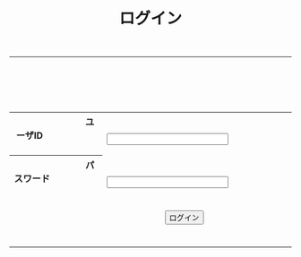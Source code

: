 <html>
    <head>
         <meta http-equiv="content-type" content="text/html; charset=utf-8">
         <title>ログイン</title>
     </head>
     <body>
        <div align="center">
         <h1>ログイン</h1>
        </div>
        
        <hr>
        <div align="center">
           <table border="0" width="55%">
                <form action="list.html" method="get">
                    <tr>
                         <th>
                              ユーザID
                         </th>
                         <td>
                             <input type="text" name="user_id" value="" size="24">
                         </td>
                     </tr>
                     <tr>
                         <th>
                             パスワード
                         </th>
                        <td>
                             <input type="password" name="password" value="" size="24">
                         </td>
                     </tr>
                     <tr>
                         <td colspan="2">
        <div align="center">                             <input type="submit" value="ログイン">
</div>
                         </td>
                     </tr>
                 </form>
             </table>
         </div>
     </body>
</html>
